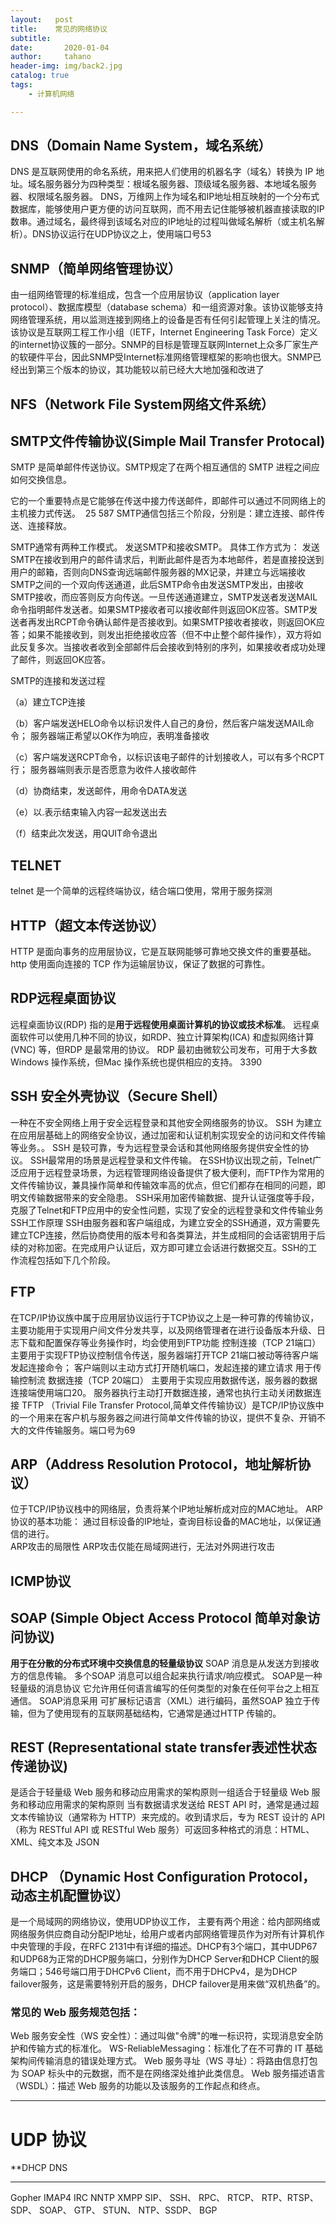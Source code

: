 ```yaml
---
layout:   post
title:    常见的网络协议 
subtitle:   
date:       2020-01-04
author:     tahano
header-img: img/back2.jpg
catalog: true
tags:
    - 计算机网络

---
```


## DNS（Domain Name System，域名系统）

DNS 是互联网使用的命名系统，用来把人们使用的机器名字（域名）转换为 IP 地址。域名服务器分为四种类型：根域名服务器、顶级域名服务器、本地域名服务器、权限域名服务器。
DNS，万维网上作为域名和IP地址相互映射的一个分布式数据库，能够使用户更方便的访问互联网，而不用去记住能够被机器直接读取的IP数串。通过域名，最终得到该域名对应的IP地址的过程叫做域名解析（或主机名解析）。DNS协议运行在UDP协议之上，使用端口号53

## SNMP（简单网络管理协议）
由一组网络管理的标准组成，包含一个应用层协议（application layer protocol）、数据库模型（database schema）和一组资源对象。该协议能够支持网络管理系统，用以监测连接到网络上的设备是否有任何引起管理上关注的情况。该协议是互联网工程工作小组（IETF，Internet Engineering Task Force）定义的internet协议簇的一部分。SNMP的目标是管理互联网Internet上众多厂家生产的软硬件平台，因此SNMP受Internet标准网络管理框架的影响也很大。SNMP已经出到第三个版本的协议，其功能较以前已经大大地加强和改进了

## NFS（Network File System网络文件系统）

## SMTP文件传输协议(Simple Mail Transfer Protocal)

SMTP 是简单邮件传送协议。SMTP规定了在两个相互通信的 SMTP 进程之间应如何交换信息。

它的一个重要特点是它能够在传送中接力传送邮件，即邮件可以通过不同网络上的主机接力式传送。
 25 587
SMTP通信包括三个阶段，分别是：建立连接、邮件传送、连接释放。


SMTP通常有两种工作模式。
发送SMTP和接收SMTP。
具体工作方式为：
	发送SMTP在接收到用户的邮件请求后，判断此邮件是否为本地邮件，若是直接投送到用户的邮箱，否则向DNS查询远端邮件服务器的MX记录，并建立与远端接收SMTP之间的一个双向传送通道，此后SMTP命令由发送SMTP发出，由接收SMTP接收，而应答则反方向传送。一旦传送通道建立，SMTP发送者发送MAIL命令指明邮件发送者。如果SMTP接收者可以接收邮件则返回OK应答。SMTP发送者再发出RCPT命令确认邮件是否接收到。如果SMTP接收者接收，则返回OK应答；如果不能接收到，则发出拒绝接收应答（但不中止整个邮件操作），双方将如此反复多次。当接收者收到全部邮件后会接收到特别的序列，如果接收者成功处理了邮件，则返回OK应答。

SMTP的连接和发送过程

（a）建立TCP连接

（b）客户端发送HELO命令以标识发件人自己的身份，然后客户端发送MAIL命令；
	服务器端正希望以OK作为响应，表明准备接收

（c）客户端发送RCPT命令，以标识该电子邮件的计划接收人，可以有多个RCPT行；
	服务器端则表示是否愿意为收件人接收邮件

（d）协商结束，发送邮件，用命令DATA发送

（e）以.表示结束输入内容一起发送出去

（f）结束此次发送，用QUIT命令退出



## TELNET
telnet 是一个简单的远程终端协议，结合端口使用，常用于服务探测
## **HTTP（超文本传送协议）**
HTTP 是面向事务的应用层协议，它是互联网能够可靠地交换文件的重要基础。http 使用面向连接的 TCP 作为运输层协议，保证了数据的可靠性。
## RDP远程桌面协议
远程桌面协议(RDP) 指的是**用于远程使用桌面计算机的协议或技术标准**。 远程桌面软件可以使用几种不同的协议，如RDP、独立计算架构(ICA) 和虚拟网络计算(VNC) 等，但RDP 是最常用的协议。 RDP 最初由微软公司发布，可用于大多数Windows 操作系统，但Mac 操作系统也提供相应的支持。 
3390
## SSH 安全外壳协议（Secure Shell）
一种在不安全网络上用于安全远程登录和其他安全网络服务的协议。
SSH 为建立在应用层基础上的网络安全协议，通过加密和认证机制实现安全的访问和文件传输等业务。。 
SSH 是较可靠，专为远程登录会话和其他网络服务提供安全性的协议。
SSH最常用的场景是远程登录和文件传输。
在SSH协议出现之前，Telnet广泛应用于远程登录场景，为远程管理网络设备提供了极大便利，而FTP作为常用的文件传输协议，兼具操作简单和传输效率高的优点，但它们都存在相同的问题，即明文传输数据带来的安全隐患。
SSH采用加密传输数据、提升认证强度等手段，克服了Telnet和FTP应用中的安全性问题，实现了安全的远程登录和文件传输业务
SSH工作原理
	SSH由服务器和客户端组成，为建立安全的SSH通道，双方需要先建立TCP连接，然后协商使用的版本号和各类算法，并生成相同的会话密钥用于后续的对称加密。在完成用户认证后，双方即可建立会话进行数据交互。SSH的工作流程包括如下几个阶段。
## FTP
在TCP/IP协议族中属于应用层协议运行于TCP协议之上是一种可靠的传输协议，主要功能用于实现用户间文件分发共享，以及网络管理者在进行设备版本升级、日志下载和配置保存等业务操作时，均会使用到FTP功能
控制连接（TCP 21端口）
	主要用于实现FTP协议控制信令传送，服务器端打开TCP 21端口被动等待客户端发起连接命令；
	客户端则以主动方式打开随机端口，发起连接的建立请求
	用于传输控制流
数据连接（TCP 20端口）
	主要用于实现应用数据传送，服务器的数据连接端使用端口20。
	服务器执行主动打开数据连接，通常也执行主动关闭数据连接 
TFTP
（Trivial File Transfer Protocol,简单文件传输协议）是TCP/IP协议族中的一个用来在客户机与服务器之间进行简单文件传输的协议，提供不复杂、开销不大的文件传输服务。端口号为69

## ARP（Address Resolution Protocol，地址解析协议）
位于TCP/IP协议栈中的网络层，负责将某个IP地址解析成对应的MAC地址。
ARP协议的基本功能：
	通过目标设备的IP地址，查询目标设备的MAC地址，以保证通信的进行。\
ARP攻击的局限性
	ARP攻击仅能在局域网进行，无法对外网进行攻击 
## ICMP协议
## SOAP (**Simple Object Access Protocol** **简单对象访问协议**)
**用于在分散的分布式环境中交换信息的轻量级协议**
	SOAP 消息是从发送方到接收方的信息传输。 多个SOAP 消息可以组合起来执行请求/响应模式。 
SOAP是一种轻量级的消息协议
它允许用任何语言编写的任何类型的对象在任何平台之上相互通信。
SOAP消息采用 可扩展标记语言（XML）进行编码，虽然SOAP 独立于传输，但为了使用现有的互联网基础结构，它通常是通过HTTP 传输的。



## REST (Representational state transfer表述性状态传递协议)
是适合于轻量级 Web 服务和移动应用需求的架构原则一组适合于轻量级 Web 服务和移动应用需求的架构原则
当有数据请求发送给 REST API 时，通常是通过超文本传输协议（通常称为 HTTP）来完成的。收到请求后，专为 REST 设计的 API（称为 RESTful API 或 RESTful Web 服务）可返回多种格式的消息：HTML、XML、纯文本及 JSON

## DHCP （Dynamic Host Configuration Protocol，动态主机配置协议）
是一个局域网的网络协议，使用UDP协议工作， 主要有两个用途：给内部网络或网络服务供应商自动分配IP地址，给用户或者内部网络管理员作为对所有计算机作中央管理的手段，在RFC 2131中有详细的描述。DHCP有3个端口，其中UDP67和UDP68为正常的DHCP服务端口，分别作为DHCP Server和DHCP Client的服务端口；546号端口用于DHCPv6 Client，而不用于DHCPv4，是为DHCP failover服务，这是需要特别开启的服务，DHCP failover是用来做“双机热备”的。


### 常见的 Web 服务规范包括：
Web 服务安全性（WS 安全性）：通过叫做"令牌"的唯一标识符，实现消息安全防护和传输方式的标准化。
WS-ReliableMessaging：标准化了在不可靠的 IT 基础架构间传输消息的错误处理方式。
Web 服务寻址（WS 寻址）：将路由信息打包为 SOAP 标头中的元数据，而不是在网络深处维护此类信息。
Web 服务描述语言（WSDL）：描述 Web 服务的功能以及该服务的工作起点和终点。

---
# UDP 协议
**DHCP 
DNS

---

Gopher 
IMAP4
IRC
NNTP
XMPP
SIP、 SSH、 RPC、 RTCP、 RTP、RTSP、SDP、 SOAP、 GTP、 STUN、 NTP、SSDP、 BGP